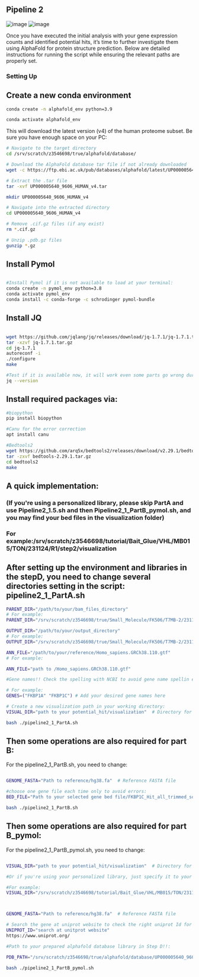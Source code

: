 ## Pipeline 2
![image](https://github.com/user-attachments/assets/6d290d16-b830-485e-bf54-6cb27c42ef00)
![image](https://github.com/user-attachments/assets/57577119-5bcc-4c78-a291-996995d52a68)


Once you have executed the initial analysis with your gene expression counts and identified potential hits, it’s time to further investigate them using AlphaFold for protein structure prediction. Below are detailed instructions for running the script while ensuring the relevant paths are properly set.

### Setting Up 

## Create a new conda environment
```bash
conda create -n alphafold_env python=3.9

conda activate alphafold_env
```

This will download the latest version (v4) of the human proteome subset. Be sure you have enough space on your PC:
```bash
# Navigate to the target directory
cd /srv/scratch/z3546698/true/alphafold/database/

# Download the AlphaFold database tar file if not already downloaded
wget -c https://ftp.ebi.ac.uk/pub/databases/alphafold/latest/UP000005640_9606_HUMAN_v4.tar

# Extract the .tar file
tar -xvf UP000005640_9606_HUMAN_v4.tar

mkdir UP000005640_9606_HUMAN_v4

# Navigate into the extracted directory
cd UP000005640_9606_HUMAN_v4

# Remove .cif.gz files (if any exist)
rm *.cif.gz

# Unzip .pdb.gz files
gunzip *.gz
```

## Install Pymol

```bash

#Install Pymol if it is not available to load at your terminal:
conda create -n pymol_env python=3.8
conda activate pymol_env
conda install -c conda-forge -c schrodinger pymol-bundle

```

## Install JQ
```bash

wget https://github.com/jqlang/jq/releases/download/jq-1.7.1/jq-1.7.1.tar.gz
tar -xzvf jq-1.7.1.tar.gz
cd jq-1.7.1
autoreconf -i
./configure
make

#Test if it is available now, it will work even some parts go wrong during installation, just check it 
jq --version

```
## Install required packages via:

```bash
#biopython
pip install biopython

#Canu for the error correction
apt install canu

#Bedtools2
wget https://github.com/arq5x/bedtools2/releases/download/v2.29.1/bedtools-2.29.1.tar.gz
tar -zxvf bedtools-2.29.1.tar.gz
cd bedtools2
make

```


## A quick implementation:
### (If you're using a personalized library, please skip PartA and use Pipeline2_1.5.sh and then Pipeline2_1_PartB_pymol.sh, and you may find your bed files in the visualization folder)

### For example:/srv/scratch/z3546698/tutorial/Bait_Glue/VHL/MB015/TON/231124/R1/step2/visualization

## After setting up the environment and libraries in the stepD, you need to change several directories setting in the script: pipeline2_1_PartA.sh

```bash
PARENT_DIR="/path/to/your/bam_files_directory"
# For example:
PARENT_DIR="/srv/scratch/z3546698/true/Small_Molecule/FK506/T7MB-2/231119/R3/step2"

OUTPUT_DIR="/path/to/your/output_directory"
# For example:
OUTPUT_DIR="/srv/scratch/z3546698/true/Small_Molecule/FK506/T7MB-2/231119/potential_hit"

ANN_FILE="/path/to/your/reference/Homo_sapiens.GRCh38.110.gtf"
# For example:

ANN_FILE="path to /Homo_sapiens.GRCh38.110.gtf"

#Gene names!! Check the spelling with NCBI to avoid gene name spellin errors:

# For example:
GENES=("FKBP1A" "FKBP1C") # Add your desired gene names here

# Create a new visualization path in your working directory:
VISUAL_DIR="path to your potential_hit/visualization"  # Directory for visualizations

bash ./pipeline2_1_PartA.sh
```

## Then some operations are also required for part B:

For the pipeline2_1_PartB.sh, you need to change:

```bash

GENOME_FASTA="Path to reference/hg38.fa"  # Reference FASTA file

#choose one gene file each time only to avoid errors:
BED_FILE="Path to your selected gene bed file/FKBP1C_Hit_all_trimmed_sorted_merged.bed"  # BED file with high coverage regions

bash ./pipeline2_1_PartB.sh
```

## Then some operations are also required for part B_pymol:

For the pipeline2_1_PartB_pymol.sh, you need to change:

```bash

VISUAL_DIR="path to your potential_hit/visualization"  # Directory for visualizations

#Or if you're using your personalized library, just specify it to your experimental folder to view the result faster

#For example:
VISUAL_DIR="/srv/scratch/z3546698/tutorial/Bait_Glue/VHL/MB015/TON/231124"  # Directory for visualizations



GENOME_FASTA="Path to reference/hg38.fa"  # Reference FASTA file

# Search the gene at uniprot website to check the right uniprot Id for each gene and edit:
UNIPROT_ID="search at unitprot website"
https://www.uniprot.org/

#Path to your prepared alphafold database library in Step D!!:

PDB_PATH="/srv/scratch/z3546698/true/alphafold/database/UP000005640_9606_HUMAN_v4/AF-${UNIPROT_ID}-F1-model_v4.pdb"

bash ./pipeline2_1_PartB_pymol.sh

```




